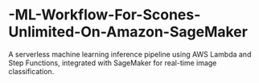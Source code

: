 # -ML-Workflow-For-Scones-Unlimited-On-Amazon-SageMaker
A serverless machine learning inference pipeline using AWS Lambda and Step Functions, integrated with SageMaker for real-time image classification.
